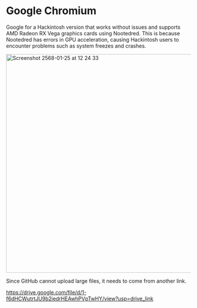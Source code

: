 # Google Chromium
Google for a Hackintosh version that works without issues and supports AMD Radeon RX Vega graphics cards using Nootedred. This is because Nootedred has errors in GPU acceleration, causing Hackintosh users to encounter problems such as system freezes and crashes.

<img width="595" alt="Screenshot 2568-01-25 at 12 24 33" src="https://github.com/user-attachments/assets/69a606a3-dcfb-478b-a595-7c939a9ca1c0" />

Since GitHub cannot upload large files, it needs to come from another link.

https://drive.google.com/file/d/1-f6dHCWutrtJU9b2iedrHEAwhPVpTwHY/view?usp=drive_link
